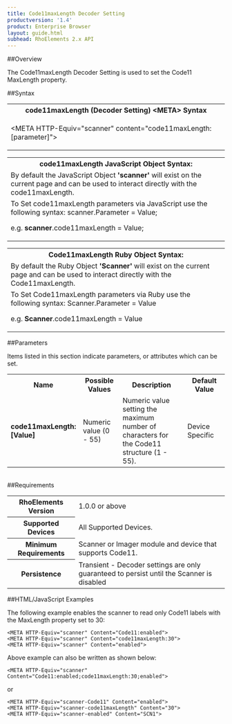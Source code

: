 ```yaml
---
title: Code11maxLength Decoder Setting
productversion: '1.4'
product: Enterprise Browser
layout: guide.html
subhead: RhoElements 2.x API
---
```


##Overview

The Code11maxLength Decoder Setting is used to set the Code11 MaxLength property.

##Syntax

<table class="re-table"><tr><th class="tableHeading">code11maxLength (Decoder Setting) &lt;META&gt; Syntax
</th></tr><tr><td class="clsSyntaxCells clsOddRow"><p>&lt;META HTTP-Equiv="scanner" content="code11maxLength:[parameter]"&gt;</p></td></tr></table>
<table class="re-table"><tr><th class="tableHeading">code11maxLength JavaScript Object Syntax:</th></tr><tr><td class="clsSyntaxCells clsOddRow">
By default the JavaScript Object <b>'scanner'</b> will exist on the current page and can be used to interact directly with the code11maxLength.
</td></tr><tr><td class="clsSyntaxCells clsEvenRow">
To Set code11maxLength parameters via JavaScript use the following syntax: scanner.Parameter = Value;
<P />e.g. <b>scanner</b>.code11maxLength = Value;
</td></tr></table>
<table class="re-table"><tr><th class="tableHeading">Code11maxLength Ruby Object Syntax:</th></tr><tr><td class="clsSyntaxCells clsOddRow">
By default the Ruby Object <b>'Scanner'</b> will exist on the current page and can be used to interact directly with the Code11maxLength.
</td></tr><tr><td class="clsSyntaxCells clsEvenRow">
To Set Code11maxLength parameters via Ruby use the following syntax: Scanner.Parameter = Value
<P />e.g. <b>Scanner</b>.code11maxLength = Value
</td></tr></table>



##Parameters


Items listed in this section indicate parameters, or attributes which can be set.
<table class="re-table"><col width="20%" /><col width="20%" /><col width="38%" /><col width="22%" /><tr><th class="tableHeading">Name</th><th class="tableHeading">Possible Values</th><th class="tableHeading">Description</th><th class="tableHeading">Default Value</th></tr><tr><td class="clsSyntaxCells clsOddRow"><b>code11maxLength:[Value]
</b></td><td class="clsSyntaxCells clsOddRow">Numeric value (0 - 55)</td><td class="clsSyntaxCells clsOddRow">Numeric value setting the maximum number of characters for the Code11 structure (1 - 55).</td><td class="clsSyntaxCells clsOddRow">Device Specific</td></tr></table>
<table class="re-table"><col width="78%" /><col width="8%" /><col width="1%" /><col width="5%" /><col width="1%" /><col width="5%" /><col width="2%" /></table>





##Requirements

<table class="re-table"><tr><th class="tableHeading">RhoElements Version</th><td class="clsSyntaxCell clsEvenRow">1.0.0 or above
</td></tr><tr><th class="tableHeading">Supported Devices</th><td class="clsSyntaxCell clsOddRow">All Supported Devices.</td></tr><tr><th class="tableHeading">Minimum Requirements</th><td class="clsSyntaxCell clsOddRow">Scanner or Imager module and device that supports Code11.</td></tr><tr><th class="tableHeading">Persistence</th><td class="clsSyntaxCell clsEvenRow">Transient - Decoder settings are only guaranteed to persist until the Scanner is disabled</td></tr></table>


##HTML/JavaScript Examples

The following example enables the scanner to read only Code11 labels with the MaxLength property set to 30:

	<META HTTP-Equiv="scanner" Content="Code11:enabled">
	<META HTTP-Equiv="scanner" Content="code11maxLength:30">
	<META HTTP-Equiv="scanner" Content="enabled">
	
Above example can also be written as shown below:

	<META HTTP-Equiv="scanner" Content="Code11:enabled;code11maxLength:30;enabled">
	
or

	<META HTTP-Equiv="scanner-Code11" Content="enabled">
	<META HTTP-Equiv="scanner-code11maxLength" Content="30">
	<META HTTP-Equiv="scanner-enabled" Content="SCN1">
	





